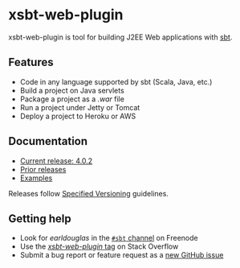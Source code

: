 # xsbt-web-plugin

xsbt-web-plugin is tool for building J2EE Web applications with [sbt](https://www.scala-sbt.org/).

## Features

* Code in any language supported by sbt (Scala, Java, etc.)
* Build a project on Java servlets
* Package a project as a *.war* file
* Run a project under Jetty or Tomcat
* Deploy a project to Heroku or AWS

## Documentation

* [Current release: 4.0.2](docs/4.0.x.md)
* [Prior releases](docs/)
* [Examples](docs/examples/)

Releases follow [Specified
Versioning](https://earldouglas.com/posts/specver.html) guidelines.

## Getting help

* Look for *earldouglas* in the [`#sbt`
  channel](https://webchat.freenode.net/?channels=sbt) on Freenode
* Use the [*xsbt-web-plugin*
  tag](https://stackoverflow.com/questions/tagged/xsbt-web-plugin) on
  Stack Overflow
* Submit a bug report or feature request as a [new GitHub
  issue](https://github.com/earldouglas/xsbt-web-plugin/issues/new)

